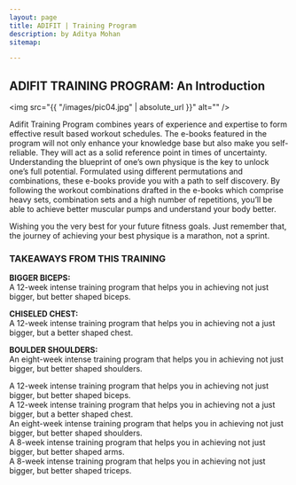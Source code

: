 ```yaml
---
layout: page
title: ADIFIT | Training Program
description: by Aditya Mohan
sitemap:

---
```

## ADIFIT TRAINING PROGRAM: An Introduction

<span class="image left"><img src="{{ "/images/pic04.jpg" | absolute_url }}" alt="" /></span>

Adifit Training Program combines years of experience and expertise to form effective result based workout schedules. The e-books featured in the program will not only enhance your knowledge base but also make you self-reliable. They will act as a solid reference point in times of uncertainty. Understanding the blueprint of one’s own physique is the key to unlock one’s full potential. Formulated using different permutations and combinations, these e-books provide you with a path to self discovery. By following the workout combinations drafted in the e-books which comprise heavy sets, combination sets and a high number of repetitions, you’ll be able to achieve better muscular pumps and understand your body better.

Wishing you the very best for your future fitness goals. Just remember that, the journey of achieving your best physique is a marathon, not a sprint.

### TAKEAWAYS FROM THIS TRAINING
<div class="box">
    <p><b>BIGGER BICEPS:</b><br />
A 12-week intense training program that helps you in achieving not just bigger, but better shaped biceps.
    </p>
<p><b>CHISELED CHEST:</b><br />
A 12-week intense training program that helps you in achieving not a just bigger, but a better shaped chest.
    </p>
<p><b>BOULDER SHOULDERS:</b><br />
An eight-week intense training program that helps you in achieving not just bigger, but better shaped shoulders.
  </p>
</div>

<div id="wrapper">
<div class="box alt">
<div class="row 50% uniform">
<div class="4u"><span class="image fit"><img src="/images/pic05.jpg" alt="" /></span>A 12-week intense training program that helps you in achieving not just bigger, but better shaped biceps.</div>
<div class="4u"><span class="image fit"><img src="/images/pic02.jpg" alt="" /></span>A 12-week intense training program that helps you in achieving not a just bigger, but a better shaped chest.</div>
<div class="4u"><span class="image fit"><img src="/images/pic03.jpg" alt="" /></span>An eight-week intense training program that helps you in achieving not just bigger, but better shaped shoulders.</div>
<div class="4u"><span class="image fit"><img src="/images/Arm-ageddon.jpg" alt="" /></span>A 8-week  intense training program that helps you in achieving not just bigger, but better shaped arms.</div>
<div class="4u$"><span class="image fit"><img src="/images/triceps-torpedo.jpg" alt="" /></span>A 8-week intense training program that helps  you in achieving not just bigger, but better shaped triceps.</div>
</div>
</div>
</div>
